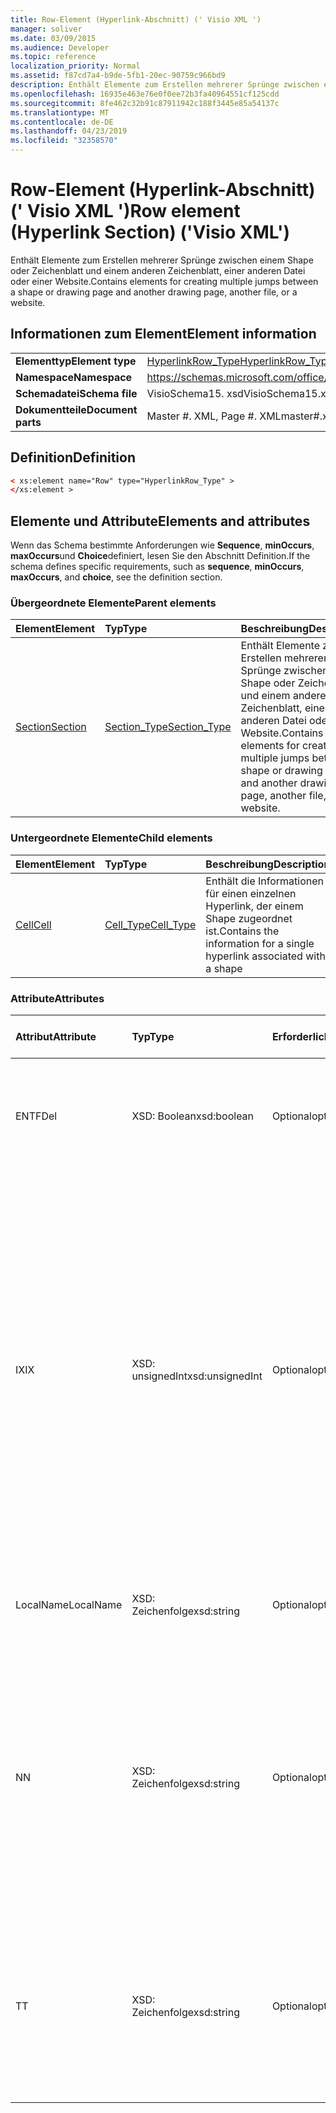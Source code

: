 ```yaml
---
title: Row-Element (Hyperlink-Abschnitt) (' Visio XML ')
manager: soliver
ms.date: 03/09/2015
ms.audience: Developer
ms.topic: reference
localization_priority: Normal
ms.assetid: f87cd7a4-b9de-5fb1-20ec-90759c966bd9
description: Enthält Elemente zum Erstellen mehrerer Sprünge zwischen einem Shape oder Zeichenblatt und einem anderen Zeichenblatt, einer anderen Datei oder einer Website.
ms.openlocfilehash: 16935e463e76e0f0ee72b3fa40964551cf125cdd
ms.sourcegitcommit: 8fe462c32b91c87911942c188f3445e85a54137c
ms.translationtype: MT
ms.contentlocale: de-DE
ms.lasthandoff: 04/23/2019
ms.locfileid: "32358570"
---
```

# <a name="row-element-hyperlink-section-visio-xml"></a><span data-ttu-id="78fa3-103">Row-Element (Hyperlink-Abschnitt) (' Visio XML ')</span><span class="sxs-lookup"><span data-stu-id="78fa3-103">Row element (Hyperlink Section) ('Visio XML')</span></span>

<span data-ttu-id="78fa3-104">Enthält Elemente zum Erstellen mehrerer Sprünge zwischen einem Shape oder Zeichenblatt und einem anderen Zeichenblatt, einer anderen Datei oder einer Website.</span><span class="sxs-lookup"><span data-stu-id="78fa3-104">Contains elements for creating multiple jumps between a shape or drawing page and another drawing page, another file, or a website.</span></span>
  
## <a name="element-information"></a><span data-ttu-id="78fa3-105">Informationen zum Element</span><span class="sxs-lookup"><span data-stu-id="78fa3-105">Element information</span></span>

|||
|:-----|:-----|
|<span data-ttu-id="78fa3-106">**Elementtyp**</span><span class="sxs-lookup"><span data-stu-id="78fa3-106">**Element type**</span></span> <br/> |[<span data-ttu-id="78fa3-107">HyperlinkRow_Type</span><span class="sxs-lookup"><span data-stu-id="78fa3-107">HyperlinkRow_Type</span></span>](hyperlinkrow_type-complextypevisio-xml.md) <br/> |
|<span data-ttu-id="78fa3-108">**Namespace**</span><span class="sxs-lookup"><span data-stu-id="78fa3-108">**Namespace**</span></span> <br/> |https://schemas.microsoft.com/office/visio/2012/main  <br/> |
|<span data-ttu-id="78fa3-109">**Schemadatei**</span><span class="sxs-lookup"><span data-stu-id="78fa3-109">**Schema file**</span></span> <br/> |<span data-ttu-id="78fa3-110">VisioSchema15. xsd</span><span class="sxs-lookup"><span data-stu-id="78fa3-110">VisioSchema15.xsd</span></span>  <br/> |
|<span data-ttu-id="78fa3-111">**Dokumentteile**</span><span class="sxs-lookup"><span data-stu-id="78fa3-111">**Document parts**</span></span> <br/> |<span data-ttu-id="78fa3-112">Master #. XML, Page #. XML</span><span class="sxs-lookup"><span data-stu-id="78fa3-112">master#.xml, page#.xml</span></span>  <br/> |
   
## <a name="definition"></a><span data-ttu-id="78fa3-113">Definition</span><span class="sxs-lookup"><span data-stu-id="78fa3-113">Definition</span></span>

```XML
< xs:element name="Row" type="HyperlinkRow_Type" >
</xs:element >
```

## <a name="elements-and-attributes"></a><span data-ttu-id="78fa3-114">Elemente und Attribute</span><span class="sxs-lookup"><span data-stu-id="78fa3-114">Elements and attributes</span></span>

<span data-ttu-id="78fa3-115">Wenn das Schema bestimmte Anforderungen wie **Sequence**, **minOccurs**, **maxOccurs**und **Choice**definiert, lesen Sie den Abschnitt Definition.</span><span class="sxs-lookup"><span data-stu-id="78fa3-115">If the schema defines specific requirements, such as **sequence**, **minOccurs**, **maxOccurs**, and **choice**, see the definition section.</span></span> 
  
### <a name="parent-elements"></a><span data-ttu-id="78fa3-116">Übergeordnete Elemente</span><span class="sxs-lookup"><span data-stu-id="78fa3-116">Parent elements</span></span>

|<span data-ttu-id="78fa3-117">**Element**</span><span class="sxs-lookup"><span data-stu-id="78fa3-117">**Element**</span></span>|<span data-ttu-id="78fa3-118">**Typ**</span><span class="sxs-lookup"><span data-stu-id="78fa3-118">**Type**</span></span>|<span data-ttu-id="78fa3-119">**Beschreibung**</span><span class="sxs-lookup"><span data-stu-id="78fa3-119">**Description**</span></span>|
|:-----|:-----|:-----|
|[<span data-ttu-id="78fa3-120">Section</span><span class="sxs-lookup"><span data-stu-id="78fa3-120">Section</span></span>](section-element-sheet_type-complextypevisio-xml.md) <br/> |[<span data-ttu-id="78fa3-121">Section_Type</span><span class="sxs-lookup"><span data-stu-id="78fa3-121">Section_Type</span></span>](section_type-complextypevisio-xml.md) <br/> |<span data-ttu-id="78fa3-122">Enthält Elemente zum Erstellen mehrerer Sprünge zwischen einem Shape oder Zeichenblatt und einem anderen Zeichenblatt, einer anderen Datei oder einer Website.</span><span class="sxs-lookup"><span data-stu-id="78fa3-122">Contains elements for creating multiple jumps between a shape or drawing page and another drawing page, another file, or a website.</span></span>  <br/> |
   
### <a name="child-elements"></a><span data-ttu-id="78fa3-123">Untergeordnete Elemente</span><span class="sxs-lookup"><span data-stu-id="78fa3-123">Child elements</span></span>

|<span data-ttu-id="78fa3-124">**Element**</span><span class="sxs-lookup"><span data-stu-id="78fa3-124">**Element**</span></span>|<span data-ttu-id="78fa3-125">**Typ**</span><span class="sxs-lookup"><span data-stu-id="78fa3-125">**Type**</span></span>|<span data-ttu-id="78fa3-126">**Beschreibung**</span><span class="sxs-lookup"><span data-stu-id="78fa3-126">**Description**</span></span>|
|:-----|:-----|:-----|
|[<span data-ttu-id="78fa3-127">Cell</span><span class="sxs-lookup"><span data-stu-id="78fa3-127">Cell</span></span>](cell-element-hyperlink-rowvisio-xml.md) <br/> |[<span data-ttu-id="78fa3-128">Cell_Type</span><span class="sxs-lookup"><span data-stu-id="78fa3-128">Cell_Type</span></span>](cell_type-complextypevisio-xml.md) <br/> |<span data-ttu-id="78fa3-129">Enthält die Informationen für einen einzelnen Hyperlink, der einem Shape zugeordnet ist.</span><span class="sxs-lookup"><span data-stu-id="78fa3-129">Contains the information for a single hyperlink associated with a shape</span></span>  <br/> |
   
### <a name="attributes"></a><span data-ttu-id="78fa3-130">Attribute</span><span class="sxs-lookup"><span data-stu-id="78fa3-130">Attributes</span></span>

|<span data-ttu-id="78fa3-131">**Attribut**</span><span class="sxs-lookup"><span data-stu-id="78fa3-131">**Attribute**</span></span>|<span data-ttu-id="78fa3-132">**Typ**</span><span class="sxs-lookup"><span data-stu-id="78fa3-132">**Type**</span></span>|<span data-ttu-id="78fa3-133">**Erforderlich**</span><span class="sxs-lookup"><span data-stu-id="78fa3-133">**Required**</span></span>|<span data-ttu-id="78fa3-134">**Beschreibung**</span><span class="sxs-lookup"><span data-stu-id="78fa3-134">**Description**</span></span>|<span data-ttu-id="78fa3-135">**Mögliche Werte**</span><span class="sxs-lookup"><span data-stu-id="78fa3-135">**Possible values**</span></span>|
|:-----|:-----|:-----|:-----|:-----|
|<span data-ttu-id="78fa3-136">ENTF</span><span class="sxs-lookup"><span data-stu-id="78fa3-136">Del</span></span>  <br/> |<span data-ttu-id="78fa3-137">XSD: Boolean</span><span class="sxs-lookup"><span data-stu-id="78fa3-137">xsd:boolean</span></span>  <br/> |<span data-ttu-id="78fa3-138">Optional</span><span class="sxs-lookup"><span data-stu-id="78fa3-138">optional</span></span>  <br/> |<span data-ttu-id="78fa3-139">Gibt an, ob eine Zeile, die andernfalls von einem Master-Shape geerbt würde, gelöscht wurde.</span><span class="sxs-lookup"><span data-stu-id="78fa3-139">Specifies whether a row that would otherwise be inherited from a master shape has been deleted.</span></span>  <br/> |<span data-ttu-id="78fa3-140">Werte des XSD: Boolean-Typs.</span><span class="sxs-lookup"><span data-stu-id="78fa3-140">Values of the xsd:boolean type.</span></span>  <br/> |
|<span data-ttu-id="78fa3-141">IX</span><span class="sxs-lookup"><span data-stu-id="78fa3-141">IX</span></span>  <br/> |<span data-ttu-id="78fa3-142">XSD: unsignedInt</span><span class="sxs-lookup"><span data-stu-id="78fa3-142">xsd:unsignedInt</span></span>  <br/> |<span data-ttu-id="78fa3-143">Optional</span><span class="sxs-lookup"><span data-stu-id="78fa3-143">optional</span></span>  <br/> |<span data-ttu-id="78fa3-144">Gibt den 1-basierten Bezeichner für die Zeile an.</span><span class="sxs-lookup"><span data-stu-id="78fa3-144">Specifies the one-based identifier for the row.</span></span> <span data-ttu-id="78fa3-145">Sie sollte unqiue und größer sein als andere Bezeichner im gleichen Abschnitt. Das Attribut IX wird nur für die Abschnitte Character, Connection, Field, FillGradient, Geometry, Layer, LineGradient, Paragraph, Rezensent, Scratch und Tabs verwendet.</span><span class="sxs-lookup"><span data-stu-id="78fa3-145">It should be unqiue and greater than other identifiers in the same section.The IX attribute is only used for the Character, Connection, Field, FillGradient, Geometry, Layer, LineGradient, Paragraph, Reviewer, Scratch, and Tabs sections.</span></span> <span data-ttu-id="78fa3-146">Eine Zeile kann nur eines der Attribute IX oder N aufweisen.</span><span class="sxs-lookup"><span data-stu-id="78fa3-146">A row can only have one of the IX or N attributes.</span></span>  <br/> |<span data-ttu-id="78fa3-147">Werte des XSD: unsignedInt-Typs.</span><span class="sxs-lookup"><span data-stu-id="78fa3-147">Values of the xsd:unsignedInt type.</span></span>  <br/> |
|<span data-ttu-id="78fa3-148">LocalName</span><span class="sxs-lookup"><span data-stu-id="78fa3-148">LocalName</span></span>  <br/> |<span data-ttu-id="78fa3-149">XSD: Zeichenfolge</span><span class="sxs-lookup"><span data-stu-id="78fa3-149">xsd:string</span></span>  <br/> |<span data-ttu-id="78fa3-150">Optional</span><span class="sxs-lookup"><span data-stu-id="78fa3-150">optional</span></span>  <br/> |<span data-ttu-id="78fa3-151">Gibt den eindeutigen sprachenabhängigen Namen der Zeile an.</span><span class="sxs-lookup"><span data-stu-id="78fa3-151">Specifies the unique language-dependent name of the row.</span></span>  <br/> |<span data-ttu-id="78fa3-152">Werte des XSD: String-Typs.</span><span class="sxs-lookup"><span data-stu-id="78fa3-152">Values of the xsd:string type.</span></span>  <br/> |
|<span data-ttu-id="78fa3-153">N</span><span class="sxs-lookup"><span data-stu-id="78fa3-153">N</span></span>  <br/> |<span data-ttu-id="78fa3-154">XSD: Zeichenfolge</span><span class="sxs-lookup"><span data-stu-id="78fa3-154">xsd:string</span></span>  <br/> |<span data-ttu-id="78fa3-155">Optional</span><span class="sxs-lookup"><span data-stu-id="78fa3-155">optional</span></span>  <br/> |<span data-ttu-id="78fa3-156">Gibt den eindeutigen sprachunabhängigen Namen der Zeile an. Das N-Attribut wird nur für die Abschnitte User, Property, Actions, Control, Connection, Hyperlink und ActionTag verwendet.</span><span class="sxs-lookup"><span data-stu-id="78fa3-156">Specifies the unique language-independent name of the row.The N attribute is only used for the User, Property, Actions, Control, Connection, Hyperlink, and ActionTag sections.</span></span> <span data-ttu-id="78fa3-157">Eine Zeile kann nur eines der Attribute IX oder N aufweisen.</span><span class="sxs-lookup"><span data-stu-id="78fa3-157">A row can only have one of the IX or N attributes.</span></span>  <br/> |<span data-ttu-id="78fa3-158">Werte des XSD: String-Typs.</span><span class="sxs-lookup"><span data-stu-id="78fa3-158">Values of the xsd:string type.</span></span>  <br/> |
|<span data-ttu-id="78fa3-159">T</span><span class="sxs-lookup"><span data-stu-id="78fa3-159">T</span></span>  <br/> |<span data-ttu-id="78fa3-160">XSD: Zeichenfolge</span><span class="sxs-lookup"><span data-stu-id="78fa3-160">xsd:string</span></span>  <br/> |<span data-ttu-id="78fa3-161">Optional</span><span class="sxs-lookup"><span data-stu-id="78fa3-161">optional</span></span>  <br/> |<span data-ttu-id="78fa3-162">Gibt den Typ des durch die Zeile dargestellten geometrischen Pfads an und wird in der Geometrie Visualisierung verwendet.</span><span class="sxs-lookup"><span data-stu-id="78fa3-162">Specifies the type of the geometric path represented by the row and used in geometry visualization.</span></span> <span data-ttu-id="78fa3-163">Das T-Attribut wird nur für den Abschnitt Geometry verwendet.</span><span class="sxs-lookup"><span data-stu-id="78fa3-163">The T attribute is only used for the Geometry section.</span></span>  <br/> |<span data-ttu-id="78fa3-164">Werte des XSD: String-Typs.</span><span class="sxs-lookup"><span data-stu-id="78fa3-164">Values of the xsd:string type.</span></span>  <br/> |
   

